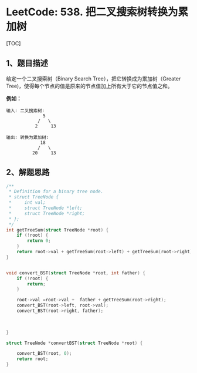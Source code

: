 # LeetCode: 538. 把二叉搜索树转换为累加树

[TOC]

## 1、题目描述





给定一个二叉搜索树（Binary Search Tree），把它转换成为累加树（Greater Tree)，使得每个节点的值是原来的节点值加上所有大于它的节点值之和。

**例如：**

```
输入: 二叉搜索树:
              5
            /   \
           2     13

输出: 转换为累加树:
             18
            /   \
          20     13
```





## 2、解题思路



```c
/**
 * Definition for a binary tree node.
 * struct TreeNode {
 *     int val;
 *     struct TreeNode *left;
 *     struct TreeNode *right;
 * };
 */
int getTreeSum(struct TreeNode *root) {
    if (!root) {
        return 0;
    }
    return root->val + getTreeSum(root->left) + getTreeSum(root->right);
}


void convert_BST(struct TreeNode *root, int father) {
    if (!root) {
        return;
    }

    root->val =root->val +  father + getTreeSum(root->right);
    convert_BST(root->left, root->val);
    convert_BST(root->right, father);
    
    

}

struct TreeNode *convertBST(struct TreeNode *root) {

    convert_BST(root, 0);
    return root;
}

```





​	
